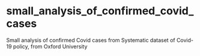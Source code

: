 # small_analysis_of_confirmed_covid_cases
Small analysis of confirmed Covid cases from Systematic dataset of Covid-19 policy, from Oxford University
